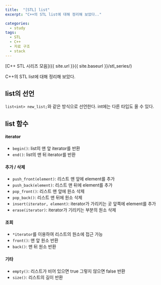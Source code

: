 ```yaml
---
title:  "[STL] list"
excerpt: "C++의 STL list에 대해 정리해 보았다.."

categories:
  - study
tags:
  - STL
  - C++
  - 자료 구조
  - stack
---
```


[C++ STL 시리즈 모음]({{ site.url }}{{ site.baseurl }}/stl_series/)

C++의 STL list에 대해 정리해 보았다.

## list의 선언
`list<int> new_list;`와 같은 방식으로 선언한다. int에는 다른 타입도 올 수 있다.

## list 함수

#### iterator

- `begin()`: list의 맨 앞 iterator를 반환
- `end()`: list의 맨 뒤 iterator를 반환

#### 추가 / 삭제

- `push_front(element)`: 리스트 맨 앞에 element를 추가
- `push_back(element)`: 리스트 맨 뒤에 element를 추가
- `pop_front()`: 리스트 맨 앞에 원소 삭제
- `pop_back()`: 리스트 맨 뒤에 원소 삭제
- `insert(iterator, element)`: iterator가 가리키는 곳 앞쪽에 element를 추가
- `erase(iterator)`: iterator가 기리키는 부분의 원소 삭제
  
#### 조회

- `*iterator`를 이용하여 리스트의 원소에 접근 가능
- `front()`: 맨 앞 원소 반환 
- `back()`: 맨 뒤 원소 반환

#### 기타

- `empty()`: 리스트가 비어 있으면 true 그렇지 않으면 false 반환
- `size()`: 리스트의 길이 반환